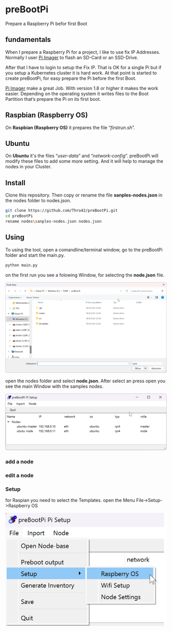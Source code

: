 # preBootPi
Prepare a Raspberry Pi befor first Boot

## fundamentals
When I prepare a Raspberry Pi for a project, I like to use fix IP Addresses. Normally I user [Pi Imager](https://www.raspberrypi.com/software/) to flash an SD-Card or an SSD-Drive.

After that I have to login to setup the Fix IP. That is OK for a single Pi but if you setup a Kubernetes cluster it is hard work.
At that point is started to create preBootPi, for easy prepare the Pi before the first Boot.

[Pi Imager](https://www.raspberrypi.com/software/) make a great Job. With version 1.8 or higher it makes the work easier.
Depending on the operating system it writes files to the Boot Partition that’s prepare the Pi on its first boot. 

## Raspbian (Raspberry OS)

On **Raspbian (Raspberry OS)** it prepares the file “*firstrun.sh*”. 

## Ubuntu

On **Ubuntu** it's the files “*user-data*” and “*network-config*”. preBootPi will modify these files to add some more setting. And it will help to manage the nodes in your Cluster.

## Install

Clone this repository. Then copy or rename the file **sanples-nodes.json** in the nodes folder to nodes.json.

```bash
git clone https://github.com/Thro42/preBootPi.git
cd preBootPi
rename nodes\sanples-nodes.json nodes.json
```

## Using
To using the tool, open a comandline/terminal window, go to the preBootPi folder and start the main.py.

```bash
python main.py
```
on the first run you see a folowing Window, for selecting the **node.json** file.

![node Base](/images/nodebase.png)

open the nodes folder and select **node.json**. After select an press open you see the main Window with the samples nodes.

![main Window](/images/main-start.png)

### add a node

### edit a node

### Setup

for Raspian you need to select the Templates. open the Menu File->Setup->Raspberry OS

![Setup Rasbian](/images/menu-pisetup.png)


